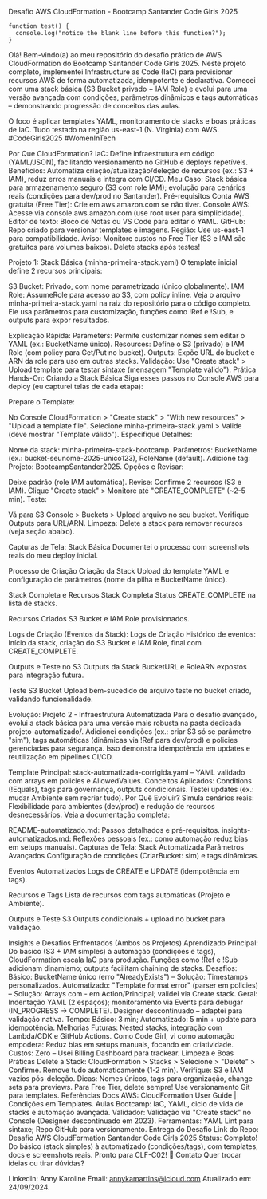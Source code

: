 Desafio AWS CloudFormation - Bootcamp Santander Code Girls 2025

```
function test() {
  console.log("notice the blank line before this function?");
}
```
Olá! Bem-vindo(a) ao meu repositório do desafio prático de AWS CloudFormation do Bootcamp Santander Code Girls 2025. Neste projeto completo, implementei Infrastructure as Code (IaC) para provisionar recursos AWS de forma automatizada, idempotente e declarativa. Comecei com uma stack básica (S3 Bucket privado + IAM Role) e evolui para uma versão avançada com condições, parâmetros dinâmicos e tags automáticas – demonstrando progressão de conceitos das aulas.

O foco é aplicar templates YAML, monitoramento de stacks e boas práticas de IaC. Tudo testado na região us-east-1 (N. Virginia) com AWS. #CodeGirls2025 #WomenInTech

Por Que CloudFormation?
IaC: Define infraestrutura em código (YAML/JSON), facilitando versionamento no GitHub e deploys repetíveis.
Benefícios: Automatiza criação/atualização/deleção de recursos (ex.: S3 + IAM), reduz erros manuais e integra com CI/CD.
Meu Caso: Stack básica para armazenamento seguro (S3 com role IAM); evolução para cenários reais (condições para dev/prod no Santander).
Pré-requisitos
Conta AWS gratuita (Free Tier): Crie em aws.amazon.com se não tiver.
Console AWS: Acesse via console.aws.amazon.com (use root user para simplicidade).
Editor de texto: Bloco de Notas ou VS Code para editar o YAML.
GitHub: Repo criado para versionar templates e imagens.
Região: Use us-east-1 para compatibilidade.
Aviso: Monitore custos no Free Tier (S3 e IAM são gratuitos para volumes baixos). Delete stacks após testes!

Projeto 1: Stack Básica (minha-primeira-stack.yaml)
O template inicial define 2 recursos principais:

S3 Bucket: Privado, com nome parametrizado (único globalmente).
IAM Role: AssumeRole para acesso ao S3, com policy inline.
Veja o arquivo minha-primeira-stack.yaml na raiz do repositório para o código completo. Ele usa parâmetros para customização, funções como !Ref e !Sub, e outputs para expor resultados.

Explicação Rápida:
Parameters: Permite customizar nomes sem editar o YAML (ex.: BucketName único).
Resources: Define o S3 (privado) e IAM Role (com policy para Get/Put no bucket).
Outputs: Expõe URL do bucket e ARN da role para uso em outras stacks.
Validação: Use "Create stack" > Upload template para testar sintaxe (mensagem "Template válido").
Prática Hands-On: Criando a Stack Básica
Siga esses passos no Console AWS para deploy (eu capturei telas de cada etapa):

Prepare o Template:

No Console CloudFormation > "Create stack" > "With new resources" > "Upload a template file".
Selecione minha-primeira-stack.yaml > Valide (deve mostrar "Template válido").
Especifique Detalhes:

Nome da stack: minha-primeira-stack-bootcamp.
Parâmetros: BucketName (ex.: bucket-seunome-2025-unico123), RoleName (default).
Adicione tag: Projeto: BootcampSantander2025.
Opções e Revisar:

Deixe padrão (role IAM automática).
Revise: Confirme 2 recursos (S3 e IAM).
Clique "Create stack" > Monitore até "CREATE_COMPLETE" (~2-5 min).
Teste:

Vá para S3 Console > Buckets > Upload arquivo no seu bucket.
Verifique Outputs para URL/ARN.
Limpeza: Delete a stack para remover recursos (veja seção abaixo).

Capturas de Tela: Stack Básica
Documentei o processo com screenshots reais do meu deploy inicial.

Processo de Criação
Criação da Stack Upload do template YAML e configuração de parâmetros (nome da pilha e BucketName único).

Stack Completa e Recursos
Stack Completa Status CREATE_COMPLETE na lista de stacks.

Recursos Criados S3 Bucket e IAM Role provisionados.

Logs de Criação (Eventos da Stack): Logs de Criação Histórico de eventos: Início da stack, criação do S3 Bucket e IAM Role, final com CREATE_COMPLETE.

Outputs e Teste no S3
Outputs da Stack BucketURL e RoleARN expostos para integração futura.

Teste S3 Bucket Upload bem-sucedido de arquivo teste no bucket criado, validando funcionalidade.

Evolução: Projeto 2 - Infraestrutura Automatizada
Para o desafio avançado, evolui a stack básica para uma versão mais robusta na pasta dedicada projeto-automatizado/. Adicionei condições (ex.: criar S3 só se parâmetro "sim"), tags automáticas (dinâmicas via !Ref para dev/prod) e policies gerenciadas para segurança. Isso demonstra idempotência em updates e reutilização em pipelines CI/CD.

Template Principal: stack-automatizada-corrigida.yaml – YAML validado com arrays em policies e AllowedValues.
Conceitos Aplicados: Conditions (!Equals), tags para governança, outputs condicionais. Testei updates (ex.: mudar Ambiente sem recriar tudo).
Por Quê Evoluir? Simula cenários reais: Flexibilidade para ambientes (dev/prod) e redução de recursos desnecessários.
Veja a documentação completa:

README-automatizado.md: Passos detalhados e pré-requisitos.
insights-automatizados.md: Reflexões pessoais (ex.: como automação reduz bias em setups manuais).
Capturas de Tela: Stack Automatizada
Parâmetros Avançados Configuração de condições (CriarBucket: sim) e tags dinâmicas.

Eventos Automatizados Logs de CREATE e UPDATE (idempotência em tags).

Recursos e Tags Lista de recursos com tags automáticas (Projeto e Ambiente).

Outputs e Teste S3 Outputs condicionais + upload no bucket para validação.

Insights e Desafios Enfrentados (Ambos os Projetos)
Aprendizado Principal: Do básico (S3 + IAM simples) à automação (condições e tags), CloudFormation escala IaC para produção. Funções como !Ref e !Sub adicionam dinamismo; outputs facilitam chaining de stacks.
Desafios:
Básico: BucketName único (erro "AlreadyExists") – Solução: Timestamps personalizados.
Automatizado: "Template format error" (parser em policies) – Solução: Arrays com - em Action/Principal; validei via Create stack.
Geral: Indentação YAML (2 espaços); monitoramento via Events para debugar (IN_PROGRESS → COMPLETE). Designer descontinuado – adaptei para validação nativa.
Tempo: Básico: 3 min; Automatizado: 5 min + update para idempotência.
Melhorias Futuras: Nested stacks, integração com Lambda/CDK e GitHub Actions. Como Code Girl, vi como automação empodera: Reduz bias em setups manuais, focando em criatividade.
Custos: Zero – Usei Billing Dashboard para trackear.
Limpeza e Boas Práticas
Delete a Stack: CloudFormation > Stacks > Selecione > "Delete" > Confirme. Remove tudo automaticamente (1-2 min).
Verifique: S3 e IAM vazios pós-deleção.
Dicas: Nomes únicos, tags para organização, change sets para previews. Para Free Tier, delete sempre! Use versionamento Git para templates.
Referências
Docs AWS: CloudFormation User Guide | Condições em Templates.
Aulas Bootcamp: IaC, YAML, ciclo de vida de stacks e automação avançada.
Validador: Validação via "Create stack" no Console (Designer descontinuado em 2023).
Ferramentas: YAML Lint para sintaxe; Repo GitHub para versionamento.
Entrega do Desafio
Link do Repo: Desafio AWS CloudFormation Santander Code Girls 2025
Status: Completo! Do básico (stack simples) à automatizado (condições/tags), com templates, docs e screenshots reais. Pronto para CLF-C02!
📌 Contato
Quer trocar ideias ou tirar dúvidas?

LinkedIn: Anny Karoline
Email: annykamartins@icloud.com
Atualizado em: 24/09/2024.
